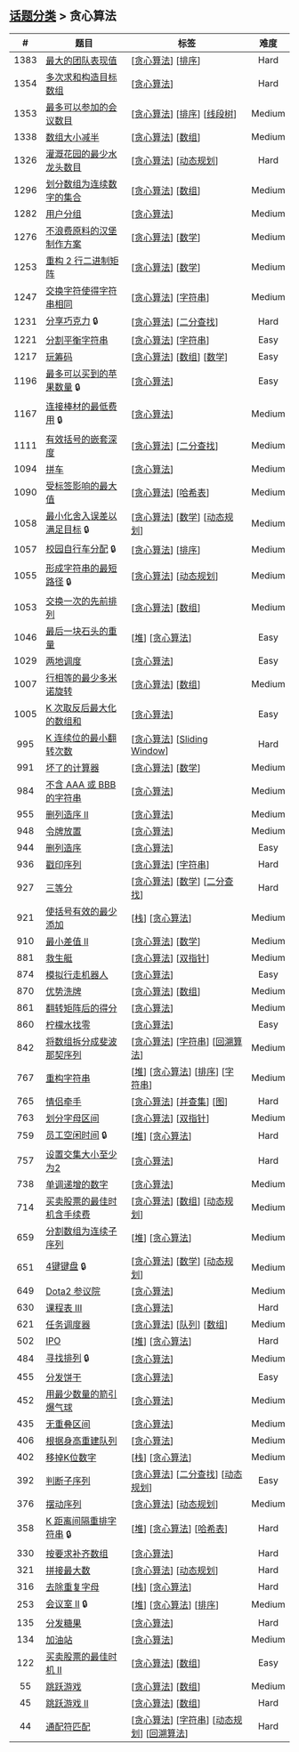 <!--|This file generated by command(leetcode tag); DO NOT EDIT.            |-->
<!--+----------------------------------------------------------------------+-->
<!--|@author    openset <openset.wang@gmail.com>                           |-->
<!--|@link      https://github.com/openset                                 |-->
<!--|@home      https://github.com/openset/leetcode                        |-->
<!--+----------------------------------------------------------------------+-->

## [话题分类](../README.md) > 贪心算法

| # | 题目 | 标签 | 难度 |
| :-: | - | - | :-: |
| 1383 | [最大的团队表现值](../../problems/maximum-performance-of-a-team) | [[贪心算法](../greedy/README.md)] [[排序](../sort/README.md)]  | Hard |
| 1354 | [多次求和构造目标数组](../../problems/construct-target-array-with-multiple-sums) | [[贪心算法](../greedy/README.md)]  | Hard |
| 1353 | [最多可以参加的会议数目](../../problems/maximum-number-of-events-that-can-be-attended) | [[贪心算法](../greedy/README.md)] [[排序](../sort/README.md)] [[线段树](../segment-tree/README.md)]  | Medium |
| 1338 | [数组大小减半](../../problems/reduce-array-size-to-the-half) | [[贪心算法](../greedy/README.md)] [[数组](../array/README.md)]  | Medium |
| 1326 | [灌溉花园的最少水龙头数目](../../problems/minimum-number-of-taps-to-open-to-water-a-garden) | [[贪心算法](../greedy/README.md)] [[动态规划](../dynamic-programming/README.md)]  | Hard |
| 1296 | [划分数组为连续数字的集合](../../problems/divide-array-in-sets-of-k-consecutive-numbers) | [[贪心算法](../greedy/README.md)] [[数组](../array/README.md)]  | Medium |
| 1282 | [用户分组](../../problems/group-the-people-given-the-group-size-they-belong-to) | [[贪心算法](../greedy/README.md)]  | Medium |
| 1276 | [不浪费原料的汉堡制作方案](../../problems/number-of-burgers-with-no-waste-of-ingredients) | [[贪心算法](../greedy/README.md)] [[数学](../math/README.md)]  | Medium |
| 1253 | [重构 2 行二进制矩阵](../../problems/reconstruct-a-2-row-binary-matrix) | [[贪心算法](../greedy/README.md)] [[数学](../math/README.md)]  | Medium |
| 1247 | [交换字符使得字符串相同](../../problems/minimum-swaps-to-make-strings-equal) | [[贪心算法](../greedy/README.md)] [[字符串](../string/README.md)]  | Medium |
| 1231 | [分享巧克力](../../problems/divide-chocolate) 🔒 | [[贪心算法](../greedy/README.md)] [[二分查找](../binary-search/README.md)]  | Hard |
| 1221 | [分割平衡字符串](../../problems/split-a-string-in-balanced-strings) | [[贪心算法](../greedy/README.md)] [[字符串](../string/README.md)]  | Easy |
| 1217 | [玩筹码](../../problems/play-with-chips) | [[贪心算法](../greedy/README.md)] [[数组](../array/README.md)] [[数学](../math/README.md)]  | Easy |
| 1196 | [最多可以买到的苹果数量](../../problems/how-many-apples-can-you-put-into-the-basket) 🔒 | [[贪心算法](../greedy/README.md)]  | Easy |
| 1167 | [连接棒材的最低费用](../../problems/minimum-cost-to-connect-sticks) 🔒 | [[贪心算法](../greedy/README.md)]  | Medium |
| 1111 | [有效括号的嵌套深度](../../problems/maximum-nesting-depth-of-two-valid-parentheses-strings) | [[贪心算法](../greedy/README.md)] [[二分查找](../binary-search/README.md)]  | Medium |
| 1094 | [拼车](../../problems/car-pooling) | [[贪心算法](../greedy/README.md)]  | Medium |
| 1090 | [受标签影响的最大值](../../problems/largest-values-from-labels) | [[贪心算法](../greedy/README.md)] [[哈希表](../hash-table/README.md)]  | Medium |
| 1058 | [最小化舍入误差以满足目标](../../problems/minimize-rounding-error-to-meet-target) 🔒 | [[贪心算法](../greedy/README.md)] [[数学](../math/README.md)] [[动态规划](../dynamic-programming/README.md)]  | Medium |
| 1057 | [校园自行车分配](../../problems/campus-bikes) 🔒 | [[贪心算法](../greedy/README.md)] [[排序](../sort/README.md)]  | Medium |
| 1055 | [形成字符串的最短路径](../../problems/shortest-way-to-form-string) 🔒 | [[贪心算法](../greedy/README.md)] [[动态规划](../dynamic-programming/README.md)]  | Medium |
| 1053 | [交换一次的先前排列](../../problems/previous-permutation-with-one-swap) | [[贪心算法](../greedy/README.md)] [[数组](../array/README.md)]  | Medium |
| 1046 | [最后一块石头的重量](../../problems/last-stone-weight) | [[堆](../heap/README.md)] [[贪心算法](../greedy/README.md)]  | Easy |
| 1029 | [两地调度](../../problems/two-city-scheduling) | [[贪心算法](../greedy/README.md)]  | Easy |
| 1007 | [行相等的最少多米诺旋转](../../problems/minimum-domino-rotations-for-equal-row) | [[贪心算法](../greedy/README.md)] [[数组](../array/README.md)]  | Medium |
| 1005 | [K 次取反后最大化的数组和](../../problems/maximize-sum-of-array-after-k-negations) | [[贪心算法](../greedy/README.md)]  | Easy |
| 995 | [K 连续位的最小翻转次数](../../problems/minimum-number-of-k-consecutive-bit-flips) | [[贪心算法](../greedy/README.md)] [[Sliding Window](../sliding-window/README.md)]  | Hard |
| 991 | [坏了的计算器](../../problems/broken-calculator) | [[贪心算法](../greedy/README.md)] [[数学](../math/README.md)]  | Medium |
| 984 | [不含 AAA 或 BBB 的字符串](../../problems/string-without-aaa-or-bbb) | [[贪心算法](../greedy/README.md)]  | Medium |
| 955 | [删列造序 II](../../problems/delete-columns-to-make-sorted-ii) | [[贪心算法](../greedy/README.md)]  | Medium |
| 948 | [令牌放置](../../problems/bag-of-tokens) | [[贪心算法](../greedy/README.md)]  | Medium |
| 944 | [删列造序](../../problems/delete-columns-to-make-sorted) | [[贪心算法](../greedy/README.md)]  | Easy |
| 936 | [戳印序列](../../problems/stamping-the-sequence) | [[贪心算法](../greedy/README.md)] [[字符串](../string/README.md)]  | Hard |
| 927 | [三等分](../../problems/three-equal-parts) | [[贪心算法](../greedy/README.md)] [[数学](../math/README.md)] [[二分查找](../binary-search/README.md)]  | Hard |
| 921 | [使括号有效的最少添加](../../problems/minimum-add-to-make-parentheses-valid) | [[栈](../stack/README.md)] [[贪心算法](../greedy/README.md)]  | Medium |
| 910 | [最小差值 II](../../problems/smallest-range-ii) | [[贪心算法](../greedy/README.md)] [[数学](../math/README.md)]  | Medium |
| 881 | [救生艇](../../problems/boats-to-save-people) | [[贪心算法](../greedy/README.md)] [[双指针](../two-pointers/README.md)]  | Medium |
| 874 | [模拟行走机器人](../../problems/walking-robot-simulation) | [[贪心算法](../greedy/README.md)]  | Easy |
| 870 | [优势洗牌](../../problems/advantage-shuffle) | [[贪心算法](../greedy/README.md)] [[数组](../array/README.md)]  | Medium |
| 861 | [翻转矩阵后的得分](../../problems/score-after-flipping-matrix) | [[贪心算法](../greedy/README.md)]  | Medium |
| 860 | [柠檬水找零](../../problems/lemonade-change) | [[贪心算法](../greedy/README.md)]  | Easy |
| 842 | [将数组拆分成斐波那契序列](../../problems/split-array-into-fibonacci-sequence) | [[贪心算法](../greedy/README.md)] [[字符串](../string/README.md)] [[回溯算法](../backtracking/README.md)]  | Medium |
| 767 | [重构字符串](../../problems/reorganize-string) | [[堆](../heap/README.md)] [[贪心算法](../greedy/README.md)] [[排序](../sort/README.md)] [[字符串](../string/README.md)]  | Medium |
| 765 | [情侣牵手](../../problems/couples-holding-hands) | [[贪心算法](../greedy/README.md)] [[并查集](../union-find/README.md)] [[图](../graph/README.md)]  | Hard |
| 763 | [划分字母区间](../../problems/partition-labels) | [[贪心算法](../greedy/README.md)] [[双指针](../two-pointers/README.md)]  | Medium |
| 759 | [员工空闲时间](../../problems/employee-free-time) 🔒 | [[堆](../heap/README.md)] [[贪心算法](../greedy/README.md)]  | Hard |
| 757 | [ 设置交集大小至少为2](../../problems/set-intersection-size-at-least-two) | [[贪心算法](../greedy/README.md)]  | Hard |
| 738 | [单调递增的数字](../../problems/monotone-increasing-digits) | [[贪心算法](../greedy/README.md)]  | Medium |
| 714 | [买卖股票的最佳时机含手续费](../../problems/best-time-to-buy-and-sell-stock-with-transaction-fee) | [[贪心算法](../greedy/README.md)] [[数组](../array/README.md)] [[动态规划](../dynamic-programming/README.md)]  | Medium |
| 659 | [分割数组为连续子序列](../../problems/split-array-into-consecutive-subsequences) | [[堆](../heap/README.md)] [[贪心算法](../greedy/README.md)]  | Medium |
| 651 | [4键键盘](../../problems/4-keys-keyboard) 🔒 | [[贪心算法](../greedy/README.md)] [[数学](../math/README.md)] [[动态规划](../dynamic-programming/README.md)]  | Medium |
| 649 | [Dota2 参议院](../../problems/dota2-senate) | [[贪心算法](../greedy/README.md)]  | Medium |
| 630 | [课程表 III](../../problems/course-schedule-iii) | [[贪心算法](../greedy/README.md)]  | Hard |
| 621 | [任务调度器](../../problems/task-scheduler) | [[贪心算法](../greedy/README.md)] [[队列](../queue/README.md)] [[数组](../array/README.md)]  | Medium |
| 502 | [IPO](../../problems/ipo) | [[堆](../heap/README.md)] [[贪心算法](../greedy/README.md)]  | Hard |
| 484 | [寻找排列](../../problems/find-permutation) 🔒 | [[贪心算法](../greedy/README.md)]  | Medium |
| 455 | [分发饼干](../../problems/assign-cookies) | [[贪心算法](../greedy/README.md)]  | Easy |
| 452 | [用最少数量的箭引爆气球](../../problems/minimum-number-of-arrows-to-burst-balloons) | [[贪心算法](../greedy/README.md)]  | Medium |
| 435 | [无重叠区间](../../problems/non-overlapping-intervals) | [[贪心算法](../greedy/README.md)]  | Medium |
| 406 | [根据身高重建队列](../../problems/queue-reconstruction-by-height) | [[贪心算法](../greedy/README.md)]  | Medium |
| 402 | [移掉K位数字](../../problems/remove-k-digits) | [[栈](../stack/README.md)] [[贪心算法](../greedy/README.md)]  | Medium |
| 392 | [判断子序列](../../problems/is-subsequence) | [[贪心算法](../greedy/README.md)] [[二分查找](../binary-search/README.md)] [[动态规划](../dynamic-programming/README.md)]  | Easy |
| 376 | [摆动序列](../../problems/wiggle-subsequence) | [[贪心算法](../greedy/README.md)] [[动态规划](../dynamic-programming/README.md)]  | Medium |
| 358 | [K 距离间隔重排字符串](../../problems/rearrange-string-k-distance-apart) 🔒 | [[堆](../heap/README.md)] [[贪心算法](../greedy/README.md)] [[哈希表](../hash-table/README.md)]  | Hard |
| 330 | [按要求补齐数组](../../problems/patching-array) | [[贪心算法](../greedy/README.md)]  | Hard |
| 321 | [拼接最大数](../../problems/create-maximum-number) | [[贪心算法](../greedy/README.md)] [[动态规划](../dynamic-programming/README.md)]  | Hard |
| 316 | [去除重复字母](../../problems/remove-duplicate-letters) | [[栈](../stack/README.md)] [[贪心算法](../greedy/README.md)]  | Hard |
| 253 | [会议室 II](../../problems/meeting-rooms-ii) 🔒 | [[堆](../heap/README.md)] [[贪心算法](../greedy/README.md)] [[排序](../sort/README.md)]  | Medium |
| 135 | [分发糖果](../../problems/candy) | [[贪心算法](../greedy/README.md)]  | Hard |
| 134 | [加油站](../../problems/gas-station) | [[贪心算法](../greedy/README.md)]  | Medium |
| 122 | [买卖股票的最佳时机 II](../../problems/best-time-to-buy-and-sell-stock-ii) | [[贪心算法](../greedy/README.md)] [[数组](../array/README.md)]  | Easy |
| 55 | [跳跃游戏](../../problems/jump-game) | [[贪心算法](../greedy/README.md)] [[数组](../array/README.md)]  | Medium |
| 45 | [跳跃游戏 II](../../problems/jump-game-ii) | [[贪心算法](../greedy/README.md)] [[数组](../array/README.md)]  | Hard |
| 44 | [通配符匹配](../../problems/wildcard-matching) | [[贪心算法](../greedy/README.md)] [[字符串](../string/README.md)] [[动态规划](../dynamic-programming/README.md)] [[回溯算法](../backtracking/README.md)]  | Hard |
